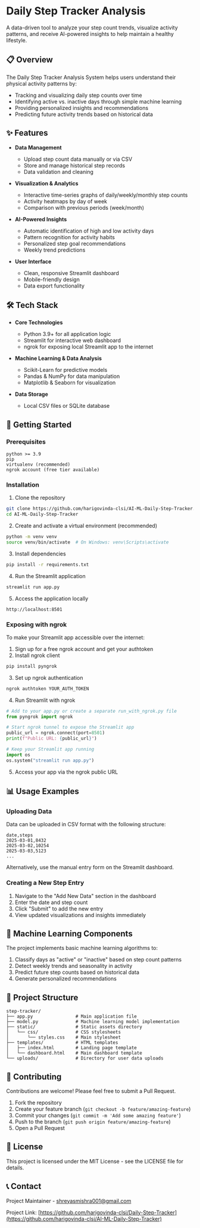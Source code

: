 # Daily Step Tracker Analysis

A data-driven tool to analyze your step count trends, visualize activity patterns, and receive AI-powered insights to help maintain a healthy lifestyle.

## 📋 Overview

The Daily Step Tracker Analysis System helps users understand their physical activity patterns by:
- Tracking and visualizing daily step counts over time
- Identifying active vs. inactive days through simple machine learning
- Providing personalized insights and recommendations
- Predicting future activity trends based on historical data

## ✨ Features

- **Data Management**
  - Upload step count data manually or via CSV
  - Store and manage historical step records
  - Data validation and cleaning

- **Visualization & Analytics**
  - Interactive time-series graphs of daily/weekly/monthly step counts
  - Activity heatmaps by day of week
  - Comparison with previous periods (week/month)

- **AI-Powered Insights**
  - Automatic identification of high and low activity days
  - Pattern recognition for activity habits
  - Personalized step goal recommendations
  - Weekly trend predictions

- **User Interface**
  - Clean, responsive Streamlit dashboard
  - Mobile-friendly design
  - Data export functionality

## 🛠️ Tech Stack

- **Core Technologies**
  - Python 3.9+ for all application logic
  - Streamlit for interactive web dashboard
  - ngrok for exposing local Streamlit app to the internet

- **Machine Learning & Data Analysis**
  - Scikit-Learn for predictive models
  - Pandas & NumPy for data manipulation
  - Matplotlib & Seaborn for visualization

- **Data Storage**
  - Local CSV files or SQLite database

## 🚀 Getting Started

### Prerequisites
```
python >= 3.9
pip
virtualenv (recommended)
ngrok account (free tier available)
```

### Installation

1. Clone the repository
```bash
git clone https://github.com/harigovinda-clsi/AI-ML-Daily-Step-Tracker.git
cd AI-ML-Daily-Step-Tracker
```

2. Create and activate a virtual environment (recommended)
```bash
python -m venv venv
source venv/bin/activate  # On Windows: venv\Scripts\activate
```

3. Install dependencies
```bash
pip install -r requirements.txt
```

4. Run the Streamlit application
```bash
streamlit run app.py
```

5. Access the application locally
```
http://localhost:8501
```

### Exposing with ngrok

To make your Streamlit app accessible over the internet:

1. Sign up for a free ngrok account and get your authtoken
2. Install ngrok client
```bash
pip install pyngrok
```

3. Set up ngrok authentication
```bash
ngrok authtoken YOUR_AUTH_TOKEN
```

4. Run Streamlit with ngrok
```python
# Add to your app.py or create a separate run_with_ngrok.py file
from pyngrok import ngrok

# Start ngrok tunnel to expose the Streamlit app
public_url = ngrok.connect(port=8501)
print(f"Public URL: {public_url}")

# Keep your Streamlit app running
import os
os.system("streamlit run app.py")
```

5. Access your app via the ngrok public URL

## 📊 Usage Examples

### Uploading Data

Data can be uploaded in CSV format with the following structure:
```
date,steps
2025-03-01,8432
2025-03-02,10254
2025-03-03,5123
...
```

Alternatively, use the manual entry form on the Streamlit dashboard.

### Creating a New Step Entry

1. Navigate to the "Add New Data" section in the dashboard
2. Enter the date and step count
3. Click "Submit" to add the new entry
4. View updated visualizations and insights immediately

## 🧠 Machine Learning Components

The project implements basic machine learning algorithms to:
1. Classify days as "active" or "inactive" based on step count patterns
2. Detect weekly trends and seasonality in activity
3. Predict future step counts based on historical data
4. Generate personalized recommendations

## 📁 Project Structure

```
step-tracker/
├── app.py                # Main application file
├── model.py              # Machine learning model implementation
├── static/               # Static assets directory
│   └── css/              # CSS stylesheets
│       └── styles.css    # Main stylesheet
├── templates/            # HTML templates
│   ├── index.html        # Landing page template
│   └── dashboard.html    # Main dashboard template
└── uploads/              # Directory for user data uploads
```

## 🤝 Contributing

Contributions are welcome! Please feel free to submit a Pull Request.

1. Fork the repository
2. Create your feature branch (`git checkout -b feature/amazing-feature`)
3. Commit your changes (`git commit -m 'Add some amazing feature'`)
4. Push to the branch (`git push origin feature/amazing-feature`)
5. Open a Pull Request

## 📄 License

This project is licensed under the MIT License - see the LICENSE file for details.

## 📞 Contact

Project Maintainer - shreyasmishra001@gmail.com

Project Link: [https://github.com/harigovinda-clsi/Daily-Step-Tracker](https://github.com/harigovinda-clsi/AI-ML-Daily-Step-Tracker)
